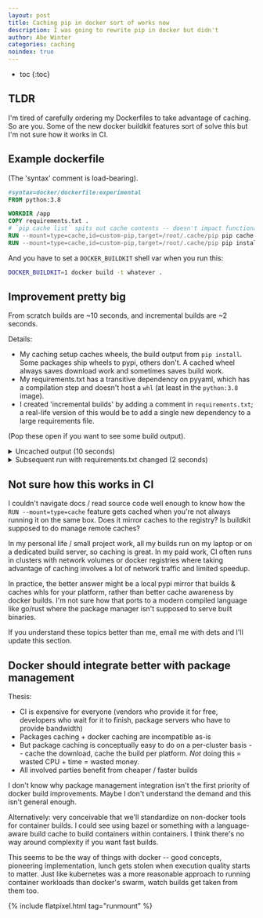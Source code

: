 ```yaml
---
layout: post
title: Caching pip in docker sort of works now
description: I was going to rewrite pip in docker but didn't
author: Abe Winter
categories: caching
noindex: true
---
```


* toc
{:toc}

## TLDR

I'm tired of carefully ordering my Dockerfiles to take advantage of caching. So are you. Some of the new docker buildkit features sort of solve this but I'm not sure how it works in CI.

## Example dockerfile

(The 'syntax' comment is load-bearing).

```dockerfile
#syntax=docker/dockerfile:experimental
FROM python:3.8

WORKDIR /app
COPY requirements.txt .
# `pip cache list` spits out cache contents -- doesn't impact functionality but shows that the cache is working.
RUN --mount=type=cache,id=custom-pip,target=/root/.cache/pip pip cache list
RUN --mount=type=cache,id=custom-pip,target=/root/.cache/pip pip install -r requirements.txt
```

And you have to set a `DOCKER_BUILDKIT` shell var when you run this:

```sh
DOCKER_BUILDKIT=1 docker build -t whatever .
```

## Improvement pretty big

From scratch builds are ~10 seconds, and incremental builds are ~2 seconds.

Details:

* My caching setup caches wheels, the build output from `pip install`. Some packages ship wheels to pypi, others don't. A cached wheel always saves download work and sometimes saves build work.
* My requirements.txt has a transitive dependency on pyyaml, which has a compilation step and doesn't host a `whl` (at least in the `python:3.8` image).
* I created 'incremental builds' by adding a comment in `requirements.txt`; a real-life version of this would be to add a single new dependency to a large requirements file.

(Pop these open if you want to see some build output).

<details>
<summary>
Uncached output (10 seconds)
</summary>
<pre>
#10 [stage-0 4/5] RUN --mount=type=cache,id=custom-pip,target=/root/.cache/p...
#10 0.873 Nothing cached.
#10 DONE 0.9s

#11 [stage-0 5/5] RUN --mount=type=cache,id=custom-pip,target=/root/.cache/p...
#11 1.276 Collecting automig==0.1.1
#11 1.387   Downloading automig-0.1.1.tar.gz (16 kB)
#11 1.811 Collecting sqlparse==0.3.0
#11 1.831   Downloading sqlparse-0.3.0-py2.py3-none-any.whl (39 kB)
#11 1.917 Collecting gitpython==3.1.0
#11 1.939   Downloading GitPython-3.1.0-py3-none-any.whl (450 kB)
#11 2.237 Collecting pyyaml==5.1
#11 2.256   Downloading PyYAML-5.1.tar.gz (274 kB)
#11 2.721 Collecting gitdb<5,>=4.0.1
#11 2.742   Downloading gitdb-4.0.5-py3-none-any.whl (63 kB)
#11 2.850 Collecting smmap<4,>=3.0.1
#11 2.873   Downloading smmap-3.0.4-py2.py3-none-any.whl (25 kB)
#11 2.888 Building wheels for collected packages: automig, pyyaml
#11 2.888   Building wheel for automig (setup.py): started
#11 3.155   Building wheel for automig (setup.py): finished with status 'done'
#11 3.155   Created wheel for automig: filename=automig-0.1.1-py3-none-any.whl size=15793 sha256=3ea320007aa5ddc9de90a947e80628eaf3dbf40ec50a5da4fca448fe0f9c1e0b
#11 3.155   Stored in directory: /root/.cache/pip/wheels/06/c0/46/8299287bb8a6d390a81fda57644f12ab77dc0f773bd5cab4dc
#11 3.156   Building wheel for pyyaml (setup.py): started
#11 8.901   Building wheel for pyyaml (setup.py): finished with status 'done'
#11 8.903   Created wheel for pyyaml: filename=PyYAML-5.1-cp38-cp38-linux_x86_64.whl size=568218 sha256=e25710020c0bbcfaaea9c2a4ba76a3b4b76e5c0f1c5df3b73d0d82f543d3fb30
#11 8.903   Stored in directory: /root/.cache/pip/wheels/52/dd/2b/10ff8b0ac81b93946bb5fb9e6749bae2dac246506c8774e6cf
#11 8.904 Successfully built automig pyyaml
#11 8.949 Installing collected packages: sqlparse, smmap, gitdb, gitpython, pyyaml, automig
#11 9.322 Successfully installed automig-0.1.1 gitdb-4.0.5 gitpython-3.1.0 pyyaml-5.1 smmap-3.0.4 sqlparse-0.3.0
#11 DONE 9.6s
</pre>
</details>

<details>
<summary>
Subsequent run with requirements.txt changed (2 seconds)
</summary>
<pre>
#10 [stage-0 4/5] RUN --mount=type=cache,id=custom-pip,target=/root/.cache/p...
#10 0.894 Cache contents:
#10 0.894
#10 0.894  - PyYAML-5.1-cp38-cp38-linux_x86_64.whl (568 kB)
#10 0.894  - automig-0.1.1-py3-none-any.whl (15 kB)
#10 DONE 0.9s

#11 [stage-0 5/5] RUN --mount=type=cache,id=custom-pip,target=/root/.cache/p...
#11 1.318 Processing /root/.cache/pip/wheels/06/c0/46/8299287bb8a6d390a81fda57644f12ab77dc0f773bd5cab4dc/automig-0.1.1-py3-none-any.whl
#11 1.392 Processing /root/.cache/pip/wheels/52/dd/2b/10ff8b0ac81b93946bb5fb9e6749bae2dac246506c8774e6cf/PyYAML-5.1-cp38-cp38-linux_x86_64.whl
#11 1.466 Collecting gitpython==3.1.0
#11 1.469   Using cached GitPython-3.1.0-py3-none-any.whl (450 kB)
#11 1.543 Collecting sqlparse==0.3.0
#11 1.544   Using cached sqlparse-0.3.0-py2.py3-none-any.whl (39 kB)
#11 1.612 Collecting gitdb<5,>=4.0.1
#11 1.615   Using cached gitdb-4.0.5-py3-none-any.whl (63 kB)
#11 1.655 Collecting smmap<4,>=3.0.1
#11 1.657   Using cached smmap-3.0.4-py2.py3-none-any.whl (25 kB)
#11 1.711 Installing collected packages: pyyaml, smmap, gitdb, gitpython, sqlparse, automig
#11 2.098 Successfully installed automig-0.1.1 gitdb-4.0.5 gitpython-3.1.0 pyyaml-5.1 smmap-3.0.4 sqlparse-0.3.0
#11 DONE 2.2s
</pre>
</details>

## Not sure how this works in CI

I couldn't navigate docs / read source code well enough to know how the `RUN --mount=type=cache` feature gets cached when you're not always running it on the same box. Does it mirror caches to the registry? Is buildkit supposed to do manage remote caches?

In my personal life / small project work, all my builds run on my laptop or on a dedicated build server, so caching is great. In my paid work, CI often runs in clusters with network volumes or docker registries where taking advantage of caching involves a lot of network traffic and limited speedup.

In practice, the better answer might be a local pypi mirror that builds & caches whls for your platform, rather than better cache awareness by docker builds. I'm not sure how that ports to a modern compiled language like go/rust where the package manager isn't supposed to serve built binaries.

If you understand these topics better than me, email me with dets and I'll update this section.

## Docker should integrate better with package management

Thesis:

* CI is expensive for everyone (vendors who provide it for free, developers who wait for it to finish, package servers who have to provide bandwidth)
* Packages caching + docker caching are incompatible as-is
* But package caching is conceptually easy to do on a per-cluster basis -- cache the download, cache the build per platform. *Not* doing this = wasted CPU + time = wasted money.
* All involved parties benefit from cheaper / faster builds

I don't know why package management integration isn't the first priority of docker build improvements. Maybe I don't understand the demand and this isn't general enough.

Alternatively: very conceivable that we'll standardize on non-docker tools for container builds. I could see using bazel or something with a language-aware build cache to build containers within containers. I think there's no way around complexity if you want fast builds.

This seems to be the way of things with docker -- good concepts, pioneering implementation, lunch gets stolen when execution quality starts to matter. Just like kubernetes was a more reasonable approach to running container workloads than docker's swarm, watch builds get taken from them too.

{% include flatpixel.html tag="runmount" %}
